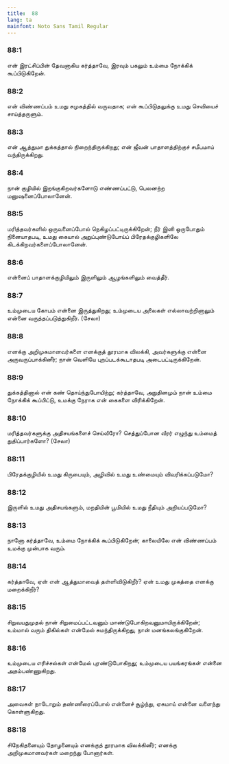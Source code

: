 ```yaml
---
title:  88
lang: ta
mainfont: Noto Sans Tamil Regular
---
```


###  88:1

என் இரட்சிப்பின் தேவனாகிய கர்த்தாவே, இரவும் பகலும் உம்மை நோக்கிக் கூப்பிடுகிறேன்.

###  88:2

என் விண்ணப்பம் உமது சமுகத்தில் வருவதாக; என் கூப்பிடுதலுக்கு உமது செவியைச் சாய்த்தருளும்.

###  88:3

என் ஆத்துமா துக்கத்தால் நிறைந்திருக்கிறது; என் ஜீவன் பாதாளத்திற்குச் சமீபமாய் வந்திருக்கிறது.

###  88:4

நான் குழியில் இறங்குகிறவர்களோடு எண்ணப்பட்டு, பெலனற்ற மனுஷனைப்போலானேன்.

###  88:5

மரித்தவர்களில் ஒருவனைப்போல் நெகிழப்பட்டிருக்கிறேன்; நீர் இனி ஒருபோதும் நினையாதபடி, உமது கையால் அறுப்புண்டுபோய்ப் பிரேதக்குழிகளிலே கிடக்கிறவர்களைப்போலானேன்.

###  88:6

என்னைப் பாதாளக்குழியிலும் இருளிலும் ஆழங்களிலும் வைத்தீர்.

###  88:7

உம்முடைய கோபம் என்னை இருத்துகிறது; உம்முடைய அலைகள் எல்லாவற்றினாலும் என்னை வருத்தப்படுத்துகிறீர். (சேலா)

###  88:8

எனக்கு அறிமுகமானவர்களை எனக்குத் தூரமாக விலக்கி, அவர்களுக்கு என்னை அருவருப்பாக்கினீர்; நான் வெளியே புறப்படக்கூடாதபடி அடைபட்டிருக்கிறேன்.

###  88:9

துக்கத்தினால் என் கண் தொய்ந்துபோயிற்று; கர்த்தாவே, அநுதினமும் நான் உம்மை நோக்கிக் கூப்பிட்டு, உமக்கு நேராக என் கைகளை விரிக்கிறேன்.

###  88:10

மரித்தவர்களுக்கு அதிசயங்களைச் செய்வீரோ? செத்துப்போன வீரர் எழுந்து உம்மைத் துதிப்பார்களோ? (சேலா)

###  88:11

பிரேதக்குழியில் உமது கிருபையும், அழிவில் உமது உண்மையும் விவரிக்கப்படுமோ?

###  88:12

இருளில் உமது அதிசயங்களும், மறதியின் பூமியில் உமது நீதியும் அறியப்படுமோ?

###  88:13

நானோ கர்த்தாவே, உம்மை நோக்கிக் கூப்பிடுகிறேன்; காலையிலே என் விண்ணப்பம் உமக்கு முன்பாக வரும்.

###  88:14

கர்த்தாவே, ஏன் என் ஆத்துமாவைத் தள்ளிவிடுகிறீர்? ஏன் உமது முகத்தை எனக்கு மறைக்கிறீர்?

###  88:15

சிறுவயதுமுதல் நான் சிறுமைப்பட்டவனும் மாண்டுபோகிறவனுமாயிருக்கிறேன்; உம்மால் வரும் திகில்கள் என்மேல் சுமந்திருக்கிறது, நான் மனங்கலங்குகிறேன்.

###  88:16

உம்முடைய எரிச்சல்கள் என்மேல் புரண்டுபோகிறது; உம்முடைய பயங்கரங்கள் என்னை அதம்பண்ணுகிறது.

###  88:17

அவைகள் நாடோறும் தண்ணீரைப்போல் என்னைச் சூழ்ந்து, ஏகமாய் என்னை வளைந்து கொள்ளுகிறது.

###  88:18

சிநேகிதனையும் தோழனையும் எனக்குத் தூரமாக விலக்கினீர்; எனக்கு அறிமுகமானவர்கள் மறைந்து போனார்கள்.

